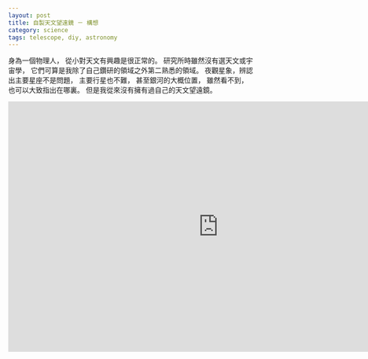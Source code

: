 ```yaml
---
layout: post
title: 自製天文望遠鏡 － 構想
category: science
tags: telescope, diy, astronomy
---
```


身為一個物理人，
從小對天文有興趣是很正常的。
研究所時雖然沒有選天文或宇宙學，
它們可算是我除了自己鑽研的領域之外第二熟悉的領域。
夜觀星象，辨認出主要星座不是問題，
主要行星也不難，
甚至銀河的大概位置，
雖然看不到，
也可以大致指出在哪裏。
但是我從來沒有擁有過自己的天文望遠鏡。


<iframe width="854" height="510" src="https://www.youtube.com/embed/ZEtwrIV206k" frameborder="0" allowfullscreen></iframe>
